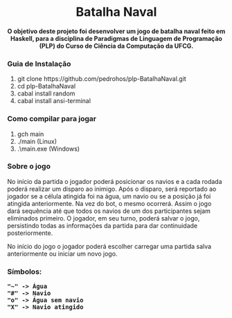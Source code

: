 <h1 align="center"> Batalha Naval </h1>
<p align="center">
  <b>O objetivo deste projeto foi desenvolver um jogo de batalha naval feito em Haskell, para a disciplina de Paradigmas de Linguagem de Programação (PLP) do Curso de Ciência da Computação da UFCG.</b>
  
  <h3>Guia de Instalação</h3>
  <ol>
    <li>git clone https://github.com/pedrohos/plp-BatalhaNaval.git</li>
    <li>cd plp-BatalhaNaval</li>
    <li>cabal install random</li>
    <li>cabal install ansi-terminal</li>
  </ol>
  
  <h3>Como compilar para jogar</h3>
  <ol>
    <li> gch main</li>
    <li> ./main (Linux)</li>
    <li> .\main.exe (Windows)</li>
  </ol>
  
  <h3>
    Sobre o jogo
  </h3>
    No início da partida o jogador poderá posicionar os navios e a cada rodada poderá realizar um disparo ao inimigo. Após o disparo, será reportado ao jogador se a célula atingida foi na água, um navio ou se a posição já foi atingida anteriormente. Na vez do bot, o mesmo ocorrerá. Assim o jogo dará sequência até que todos os navios de um dos participantes sejam eliminados primeiro.
O jogador, em seu turno, poderá salvar o jogo, persistindo todas as informações da partida para dar continuidade posteriormente.

No início do jogo o jogador poderá escolher carregar uma partida salva anteriormente ou iniciar um novo jogo.

  <h3>
    Símbolos:
  
    "~" -> Água 
    "#" -> Navio 
    "o" -> Água sem navio 
    "X" -> Navio atingido 
  </h3>
</p>
